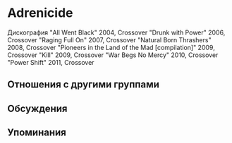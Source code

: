# Adrenicide

Дискография
"All Went Black" 2004, Crossover
"Drunk with Power" 2006, Crossover
"Raging Full On" 2007, Crossover
"Natural Born Thrashers" 2008, Crossover
"Pioneers in the Land of the Mad [compilation]" 2009, Crossover
"Kill" 2009, Crossover
"War Begs No Mercy" 2010, Crossover
"Power Shift" 2011, Crossover

## Отношения с другими группами


## Обсуждения


## Упоминания


